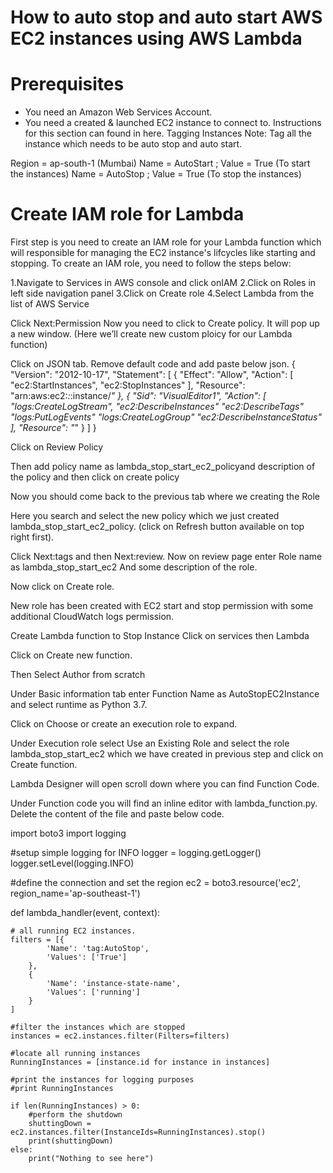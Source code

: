 # How to auto stop and auto start AWS EC2 instances using AWS Lambda

# Prerequisites
* You need an Amazon Web Services Account.
* You need a created & launched EC2 instance to connect to. Instructions for this section can found in here.
Tagging Instances
Note: Tag all the instance which needs to be auto stop and auto start.

Region = ap-south-1 (Mumbai)
Name = AutoStart ; Value = True (To start the instances)
Name = AutoStop ; Value = True (To stop the instances)

# Create IAM role for Lambda
First step is you need to create an IAM role for your Lambda function which will responsible for managing the EC2 instance's lifcycles like starting and stopping. To create an IAM role, you need to follow the steps below:

1.Navigate to Services in AWS console and click onIAM
2.Click on Roles in left side navigation panel
3.Click on Create role
4.Select Lambda from the list of AWS Service

Click Next:Permission
Now you need to click to Create policy. It will pop up a new window. (Here we’ll create new custom ploicy for our Lambda function)

Click on JSON tab. Remove default code and add paste below json.
{
    "Version": "2012-10-17",
    "Statement": [
        {
            "Effect": "Allow",
            "Action": [
                "ec2:StartInstances",
                "ec2:StopInstances"
            ],
            "Resource": "arn:aws:ec2:*:*:instance/*"
        },
        {
            "Sid": "VisualEditor1",
            "Action": [
                "logs:CreateLogStream",
                "ec2:DescribeInstances"
                "ec2:DescribeTags"
                "logs:PutLogEvents"
                "logs:CreateLogGroup"
                "ec2:DescribeInstanceStatus"
            ],
            "Resource": "*"
        }
    ]
}

Click on Review Policy

Then add policy name as lambda_stop_start_ec2_policyand description of the policy and then click on create policy

Now you should come back to the previous tab where we creating the Role

Here you search and select the new policy which we just created
lambda_stop_start_ec2_policy. (click on Refresh button available on top right first).

 
Click Next:tags and then Next:review. Now on review page enter Role name as lambda_stop_start_ec2 And some description of the role.

Now click on Create role.

New role has been created with EC2 start and stop permission with some additional CloudWatch logs permission.

Create Lambda function to Stop Instance
Click on services then Lambda


Click on Create new function.


Then Select Author from scratch


Under Basic information tab enter Function Name as AutoStopEC2Instance and select runtime as Python 3.7.

Click on Choose or create an execution role to expand.

Under Execution role select Use an Existing Role and select the role lambda_stop_start_ec2 which we have created in previous step and click on Create function.


Lambda Designer will open scroll down where you can find Function Code.


Under Function code you will find an inline editor with lambda_function.py. Delete the content of the file and paste below code.

import boto3
import logging

#setup simple logging for INFO
logger = logging.getLogger()
logger.setLevel(logging.INFO)

#define the connection and set the region
ec2 = boto3.resource('ec2', region_name='ap-southeast-1')

def lambda_handler(event, context):

    # all running EC2 instances.
    filters = [{
            'Name': 'tag:AutoStop',
            'Values': ['True']
        },
        {
            'Name': 'instance-state-name', 
            'Values': ['running']
        }
    ]
    
    #filter the instances which are stopped
    instances = ec2.instances.filter(Filters=filters)

    #locate all running instances
    RunningInstances = [instance.id for instance in instances]
    
    #print the instances for logging purposes
    #print RunningInstances 
    
    if len(RunningInstances) > 0:
        #perform the shutdown
        shuttingDown = ec2.instances.filter(InstanceIds=RunningInstances).stop()
        print(shuttingDown)
    else:
        print("Nothing to see here")



